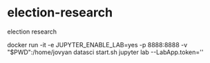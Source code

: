 # election-research
election research


docker run -it -e JUPYTER_ENABLE_LAB=yes -p 8888:8888   -v "$PWD":/home/jovyan datasci start.sh jupyter lab --LabApp.token=''
